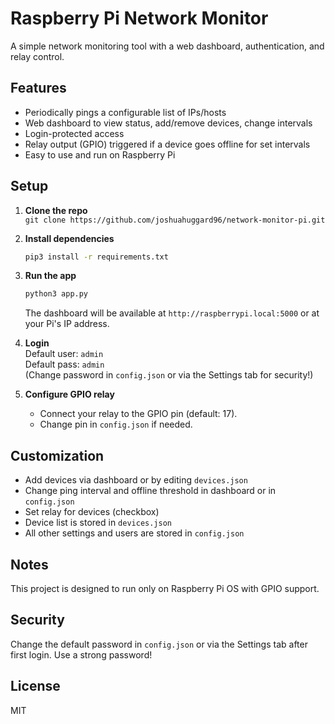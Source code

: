 # Raspberry Pi Network Monitor

A simple network monitoring tool with a web dashboard, authentication, and relay control.

## Features

- Periodically pings a configurable list of IPs/hosts
- Web dashboard to view status, add/remove devices, change intervals
- Login-protected access
- Relay output (GPIO) triggered if a device goes offline for set intervals
- Easy to use and run on Raspberry Pi

## Setup

1. **Clone the repo**  
   `git clone https://github.com/joshuahuggard96/network-monitor-pi.git`

2. **Install dependencies**  
   ```bash
   pip3 install -r requirements.txt
   ```

3. **Run the app**  
   ```bash
   python3 app.py
   ```
   The dashboard will be available at `http://raspberrypi.local:5000` or at your Pi's IP address.

4. **Login**  
   Default user: `admin`  
   Default pass: `admin`  
   (Change password in `config.json` or via the Settings tab for security!)

5. **Configure GPIO relay**  
   - Connect your relay to the GPIO pin (default: 17).
   - Change pin in `config.json` if needed.

## Customization

- Add devices via dashboard or by editing `devices.json`
- Change ping interval and offline threshold in dashboard or in `config.json`
- Set relay for devices (checkbox)
- Device list is stored in `devices.json`
- All other settings and users are stored in `config.json`

## Notes

This project is designed to run only on Raspberry Pi OS with GPIO support.

## Security

Change the default password in `config.json` or via the Settings tab after first login.
Use a strong password!

## License

MIT
